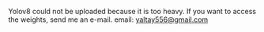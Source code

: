 Yolov8 could not be uploaded because it is too heavy. If you want to access the weights, send me an e-mail.
email: yaltay556@gmail.com
